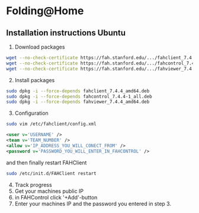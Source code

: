 # Folding@Home

## Installation instructions Ubuntu

1. Download packages
  ```bash
  wget --no-check-certificate https://fah.stanford.edu/.../fahclient_7.4.4_amd64.deb
  wget --no-check-certificate https://fah.stanford.edu/.../fahcontrol_7.4.4-1_all.deb
  wget --no-check-certificate https://fah.stanford.edu/.../fahviewer_7.4.4_amd64.deb
  ```

2. Install packages
  ```bash
  sudo dpkg -i --force-depends fahclient_7.4.4_amd64.deb
  sudo dpkg -i --force-depends fahcontrol_7.4.4-1_all.deb
  sudo dpkg -i --force-depends fahviewer_7.4.4_amd64.deb
  ```

3. Configuration
  ```bash
  sudo vim /etc/fahclient/config.xml
  ```
  ```xml
  <user v='USERNAME' />
  <team v='TEAM_NUMBER' />
  <allow v='IP_ADDRESS_YOU_WILL_CONECT_FROM' />
  <password v='PASSWORD_YOU_WILL_ENTER_IN_FAHCONTROL' />
  ```
  and then finally restart FAHClient
  ```bash
  sudo /etc/init.d/FAHClient restart
  ```

4. Track progress
  1. Get your machines public IP
  2. in FAHControl click '+Add'-button
  3. Enter your machines IP and the password you entered in step 3.